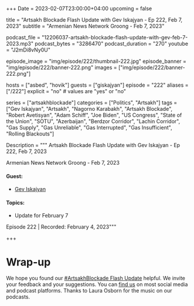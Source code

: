 +++
Date = 2023-02-07T23:00:00+04:00
upcoming = false 

title = "Artsakh Blockade Flash Update with Gev Iskajyan - Ep 222, Feb 7, 2023"
subtitle = "Armenian News Network Groong - Feb 7, 2023"

podcast_file = "12206037-artsakh-blockade-flash-update-with-gev-feb-7-2023.mp3"
podcast_bytes = "3286470"
podcast_duration = "270"
youtube = "J2mDi8vNy0U"

episode_image = "img/episode/222/thumbnail-222.jpg"
episode_banner = "img/episode/222/banner-222.png"
images = ["img/episode/222/banner-222.png"]

hosts = ["asbed", "hovik"]
guests = ["giskajyan"]
episode = "222"
aliases = ["/222"]
explicit = "no" # values are "yes" or "no"


series = ["artsakhblockade"]
categories = ["Politics", "Artsakh"]
tags = ["Gev Iskajyan", "Artsakh", "Nagorno Karabakh", "Artsakh Blockade", "Robert Avetisyan", "Adam Schiff", "Joe Biden", "US Congress", "State of the Union", "SOTU", "Azerbaijan", "Berdzor Corridor", "Lachin Corridor", "Gas Supply", "Gas Unreliable", "Gas Interrupted", "Gas Insufficient", "Rolling Blackouts"]

Description = """
Artsakh Blockade Flash Update with Gev Iskajyan - Ep 222, Feb 7, 2023

Armenian News Network Groong - Feb 7, 2023

#### Guest: 
* [Gev Iskajyan](/guest/giskajyan)

#### Topics:
* Update for February 7


Episode 222 | Recorded: February 4, 2023"""

+++

# Wrap-up

We hope you found our [#ArtsakhBlockade Flash Update](https://podcasts.groong.org/) helpful. We invite your feedback and your suggestions. You can [find us](https://linktr.ee/groong) on most social media and podcast platforms. Thanks to Laura Osborn for the music on our podcasts.
